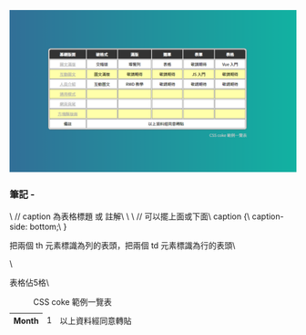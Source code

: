 ![圖文互動卡片](./L12.png "表格")

### 筆記 -

<table>\
// caption 為表格標題 或 註解\
<caption>CSS coke 範例一覽表</caption>\
<thead>\
// 可以擺上面或下面\
caption {\
  caption-side: bottom;\
}

把兩個 th 元素標識為列的表頭，把兩個 td 元素標識為行的表頭\
<th scope="col">Month</th>\
<td scope="row">1</td>

表格佔5格\
<td colspan="5">以上資料經同意轉貼</td>